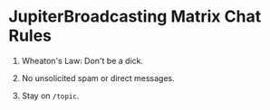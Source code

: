 # JupiterBroadcasting Matrix Chat Rules

1. Wheaton's Law: Don't be a dick.

2. No unsolicited spam or direct messages.

3. Stay on `/topic`.
